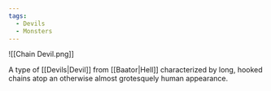 ```yaml
---
tags:
  - Devils
  - Monsters
---
```

![[Chain Devil.png]]

A type of [[Devils|Devil]] from [[Baator|Hell]] characterized by long, hooked chains atop an otherwise almost grotesquely human appearance.